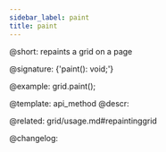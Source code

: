 ```yaml
---
sidebar_label: paint
title: paint
---          
```


@short: repaints a grid on a page

@signature: {'paint(): void;'}

@example:
grid.paint();


@template: api_method
@descr:

@related: grid/usage.md#repaintinggrid



@changelog:


